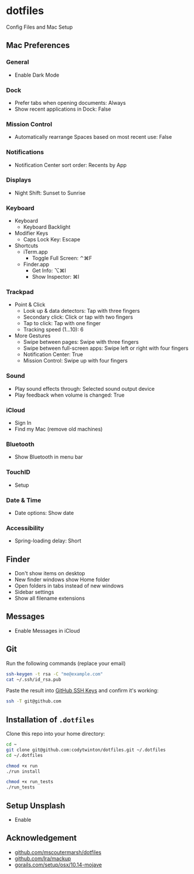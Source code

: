 # dotfiles

Config Files and Mac Setup

## Mac Preferences

### General

- Enable Dark Mode

### Dock

- Prefer tabs when opening documents: Always
- Show recent applications in Dock: False

### Mission Control

- Automatically rearrange Spaces based on most recent use: False

### Notifications

- Notification Center sort order: Recents by App

### Displays

- Night Shift: Sunset to Sunrise

### Keyboard

- Keyboard
  - Keyboard Backlight
- Modifier Keys
  - Caps Lock Key: Escape
- Shortcuts
  - iTerm.app
    - Toggle Full Screen: ⌃⌘F
  - Finder.app
    - Get Info: ⌥⌘I
    - Show Inspector: ⌘I

### Trackpad

- Point & Click
  - Look up & data detectors: Tap with three fingers
  - Secondary click: Click or tap with two fingers
  - Tap to click: Tap with one finger
  - Tracking speed (1...10): 6
- More Gestures
  - Swipe between pages: Swipe with three fingers
  - Swipe between full-screen apps: Swipe left or right with four fingers
  - Notification Center: True
  - Mission Control: Swipe up with four fingers

### Sound

- Play sound effects through: Selected sound output device
- Play feedback when volume is changed: True

### iCloud

- Sign In
- Find my Mac (remove old machines)

### Bluetooth

- Show Bluetooth in menu bar

### TouchID

- Setup

### Date & Time

- Date options: Show date

### Accessibility

- Spring-loading delay: Short

## Finder

- Don't show items on desktop
- New finder windows show Home folder
- Open folders in tabs instead of new windows
- Sidebar settings
- Show all filename extensions

## Messages

- Enable Messages in iCloud

## Git

Run the following commands (replace your email)

```sh
ssh-keygen -t rsa -C "me@example.com"
cat ~/.ssh/id_rsa.pub
```

Paste the result into [GitHub SSH Keys](https://github.com/settings/keys) and confirm it's working:

```sh
ssh -T git@github.com
```

## Installation of `.dotfiles`

Clone this repo into your home directory:

```sh
cd ~
git clone git@github.com:codytwinton/dotfiles.git ~/.dotfiles
cd ~/.dotfiles

chmod +x run
./run install

chmod +x run_tests
./run_tests
```

## Setup Unsplash

- Enable

## Acknowledgement

- [github.com/mscoutermarsh/dotfiles](https://github.com/mscoutermarsh/dotfiles)
- [github.com/lra/mackup](https://github.com/lra/mackup)
- [gorails.com/setup/osx/10.14-mojave](https://gorails.com/setup/osx/10.14-mojave)
